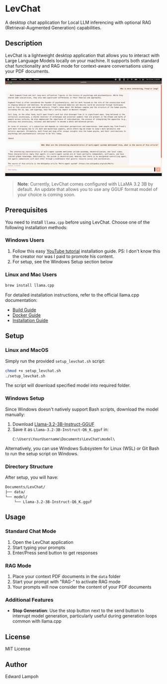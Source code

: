 # LevChat

A desktop chat application for Local LLM inferencing with optional RAG (Retrieval-Augmented Generation) capabilities.

## Description

LevChat is a lightweight desktop application that allows you to interact with Large Language Models locally on your machine. It supports both standard chat functionality and RAG mode for context-aware conversations using your PDF documents.

![LevChat Demo](./levChat.gif)

> **Note**: Currently, LevChat comes configured with LLaMA 3.2 3B by default. An update that allows you to use any GGUF format model of your choice is coming soon.
<!--Browse and download alternative models from [Hugging Face](https://huggingface.co/models?search=gguf). 

## Download

Download the latest version of LevChat for your platform from the [releases page](https://github.com/edielam/lev-chat/releases/tag/v0.0.1).

Available builds:
- Windows (x64)
- Linux (AMD64)
- macOS (Apple Silicon) -->

## Prerequisites

You need to install `llama.cpp` before using LevChat. Choose one of the following installation methods:

### Windows Users
1. Follow this easy [YouTube tutorial](https://www.youtube.com/watch?v=r-05yuXTEPE) installation guide. PS: I don't know this the creator nor was I paid to promote his content.
2. For setup, see the Windows Setup section below

### Linux and Mac Users
```bash
brew install llama.cpp
```

For detailed installation instructions, refer to the official llama.cpp documentation:
- [Build Guide](https://github.com/ggerganov/llama.cpp/blob/master/docs/build.md)
- [Docker Guide](https://github.com/ggerganov/llama.cpp/blob/master/docs/docker.md)
- [Installation Guide](https://github.com/ggerganov/llama.cpp/blob/master/docs/install.md)

## Setup

### Linux and MacOS
Simply run the provided `setup_levchat.sh` script:
```bash
chmod +x setup_levchat.sh
./setup_levchat.sh
```

The script will download specified model into required folder.

### Windows Setup
Since Windows doesn't natively support Bash scripts, download the model manually:

1. Download [Llama-3.2-3B-Instruct-GGUF](https://huggingface.co/bartowski/Llama-3.2-3B-Instruct-GGUF/resolve/main/Llama-3.2-3B-Instruct-Q6_K.gguf)
2. Save it as `Llama-3.2-3B-Instruct-Q6_K.gguf` in:
   ```
   C:\Users\YourUsername\Documents\LevChat\model\
   ```

Alternatively, you can use Windows Subsystem for Linux (WSL) or Git Bash to run the setup script on Windows.

### Directory Structure
After setup, you will have:
```
Documents/LevChat/
├── data/
└── model/
    └── Llama-3.2-3B-Instruct-Q6_K.gguf
```

## Usage

### Standard Chat Mode
1. Open the LevChat application
2. Start typing your prompts
3. Enter/Press send button to get responses

### RAG Mode
1. Place your context PDF documents in the `data` folder
2. Start your prompt with "RAG-" to activate RAG mode
3. Your prompts will now consider the content of your PDF documents

### Additional Features
- **Stop Generation**: Use the stop button next to the send button to interrupt model generation, particularly useful during generation loops common with llama.cpp

## License

MIT License

## Author

Edward Lampoh

